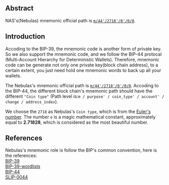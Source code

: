 ## Abstract
NAS's(Nebulas) mnemonic official path is [```m/44'/2718'/0'/0/0```](https://github.com/satoshilabs/slips/blob/master/slip-0044.md).

## Introduction
Accoding to the BIP-39, the mnemonic code is another form of private key. So we also support the mnemonic code, and we follow the BIP-44 protocal (Multi-Account Hierarchy for Deterministic Wallets). Therefore, mnemonic code can be generate not only one private key(block chain address), to a certain extent, you just need hold one mnemonic words to back up all your wallets.

The Nebulas's mnemonic official path is [```m/44'/2718'/0'/0/0```](https://github.com/satoshilabs/slips/blob/master/slip-0044.md). Accoding to the BIP-44, the different block chain's mnemonic path should have the different ```"Coin type"``` (Path level is:```m / purpose' / coin_type' / account' / change / address_index```).

We choose the ```2718``` as Nebulas's ```Coin type```, which is from the [Euler's number](https://en.wikipedia.org/wiki/E_(mathematical_constant)). The number ```e``` is a magic mathematical constant, approximately equal to <b>2.71828</b>, which is considered as the most beautiful number. 


## References
Nebulas's mnemonic role is follow the BIP's common convention, here is the references:  
[BIP-39](https://github.com/bitcoin/bips/blob/master/bip-0039.mediawiki)  
[BIP-39-wordlists](https://github.com/bitcoin/bips/blob/master/bip-0039/bip-0039-wordlists.md)  
[BIP-44](https://github.com/bitcoin/bips/blob/master/bip-0044.mediawiki)  
[SLIP-0044](https://github.com/satoshilabs/slips/blob/master/slip-0044.md)
